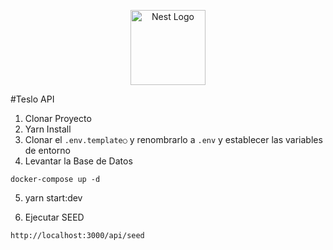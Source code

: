 <p align="center">
  <a href="http://nestjs.com/" target="blank"><img src="https://nestjs.com/img/logo-small.svg" width="120" alt="Nest Logo" /></a>
</p>

#Teslo API
1. Clonar Proyecto
2. Yarn Install
3. Clonar el ```.env.template○``` y renombrarlo a ```.env``` y establecer las variables de entorno
4. Levantar la Base de Datos
```
docker-compose up -d
```

5. yarn start:dev

6. Ejecutar SEED
```
http://localhost:3000/api/seed
```